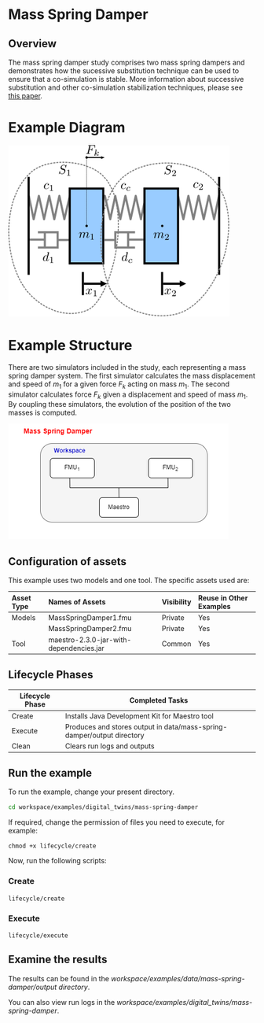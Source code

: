 # Mass Spring Damper

## Overview
The mass spring damper study comprises two mass spring dampers and demonstrates how the sucessive substitution technique can be used to ensure that a co-simulation is stable. More information about successive substitution and other co-simulation stabilization techniques, please see [this paper](https://arxiv.org/pdf/1702.00686v1).


# Example Diagram

![Mass Spring Damper System](mass-spring-damper_multibody_system.png)

# Example Structure

There are two simulators included in the study, each representing a mass spring damper system. The first simulator calculates the mass displacement and speed of $m_1$ for a given force $F_k$ acting on mass $m_1$. The second simulator calculates force $F_k$ given a displacement and speed of mass $m_1$. By coupling these simulators, the evolution of the position of the two masses is computed.

![Mass Spring Damper Structure](mass_spring_structure.png)

## Configuration of assets

This example uses two models and one tool. The specific assets used are:

| Asset Type | Names of Assets | Visibility | Reuse in Other Examples |
|:---|:---|:---|:---|
| Models | MassSpringDamper1.fmu | Private | Yes |
|  | MassSpringDamper2.fmu | Private | Yes |
| Tool | maestro-2.3.0-jar-with-dependencies.jar | Common | Yes |

## Lifecycle Phases

| Lifecycle Phase    | Completed Tasks |
| -------- | ------- |
| Create  | Installs Java Development Kit for Maestro tool    |
| Execute | Produces and stores output in data/mass-spring-damper/output directory|
| Clean   | Clears run logs and outputs |

## Run the example

To run the example, change your present directory.

```bash
cd workspace/examples/digital_twins/mass-spring-damper
```

If required, change the permission of files you need to execute, for example:

```
chmod +x lifecycle/create
```

Now, run the following scripts:

### Create

```
lifecycle/create
```

### Execute

```
lifecycle/execute
```

## Examine the results

The results can be found in the _workspace/examples/data/mass-spring-damper/output directory_.

You can also view run logs in the _workspace/examples/digital_twins/mass-spring-damper_.
  